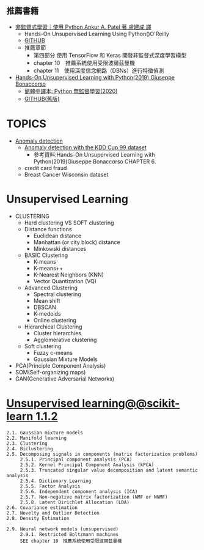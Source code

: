 ## 推薦書籍
- [非監督式學習｜使用 Python Ankur A. Patel 著 盧建成 譯](https://www.tenlong.com.tw/products/9789865024062?list_name=srh)
  - Hands-On Unsupervised Learning Using Python()O'Reilly
  - [GITHUB](https://github.com/aapatel09/handson-unsupervised-learning)
  - 推薦章節
    - 第四部分 使用 TensorFlow 和 Keras 開發非監督式深度學習模型
    - chapter 10　推薦系統使用受限波爾茲曼機
    - chapter 11　使用深度信念網路（DBNs）進行特徵偵測
- [Hands-On Unsupervised Learning with Python(2019) Giuseppe Bonaccorso](https://www.packtpub.com/product/hands-on-unsupervised-learning-with-python/9781789348279)
  - [簡體中譯本: Python 無監督學習(2020)](https://www.tenlong.com.tw/products/9787115540720?list_name=srh)
  - [GITHUB(舊版)](https://github.com/packtpublishing/hands-on-unsupervised-learning-with-python)  


# TOPICS
- [Anomaly detection](https://subscription.packtpub.com/book/data/9781789348279/6/ch06lvl1sec51/probability-density-functions)
  - [Anomaly detection with the KDD Cup 99 dataset](https://subscription.packtpub.com/book/data/9781789348279/6/ch06lvl1sec51/probability-density-functions) 
    - 參考資料:Hands-On Unsupervised Learning with Python(2019)Giuseppe Bonaccorso CHAPTER 6.
  - credit card fraud
  - Breast Cancer Wisconsin dataset


# Unsupervised Learning 
- CLUSTERING
  - Hard clustering VS SOFT clustering 
  - Distance functions
    - Euclidean distance
    - Manhattan (or city block) distance
    - Minkowski distances 
  - BASIC Clustering
    - K-means
    - K-means++
    - K-Nearest Neighbors (KNN)
    - Vector Quantization (VQ)
  - Advanced Clustering
    - Spectral clustering
    - Mean shift
    - DBSCAN
    - K-medoids
    - Online clustering
  - Hierarchical Clustering
    - Cluster hierarchies
    - Agglomerative clustering
  - Soft clustering
    - Fuzzy c-means
    - Gaussian Mixture Models
- PCA(Principle Component Analysis)
- SOM(Self-organizing maps)
- GAN(Generative Adversarial Networks)

# [Unsupervised learning@@scikit-learn 1.1.2](https://scikit-learn.org/stable/unsupervised_learning.html)
```
2.1. Gaussian mixture models
2.2. Manifold learning
2.3. Clustering
2.4. Biclustering
2.5. Decomposing signals in components (matrix factorization problems)
     2.5.1. Principal component analysis (PCA)
     2.5.2. Kernel Principal Component Analysis (kPCA)
     2.5.3. Truncated singular value decomposition and latent semantic analysis
     2.5.4. Dictionary Learning
     2.5.5. Factor Analysis
     2.5.6. Independent component analysis (ICA)
     2.5.7. Non-negative matrix factorization (NMF or NNMF)
     2.5.8. Latent Dirichlet Allocation (LDA)
2.6. Covariance estimation
2.7. Novelty and Outlier Detection
2.8. Density Estimation

2.9. Neural network models (unsupervised)
     2.9.1. Restricted Boltzmann machines
     SEE chapter 10　推薦系統使用受限波爾茲曼機
```

